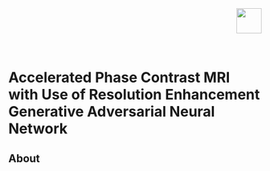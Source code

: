 <img src='imgs/Subject_000.gif' align="right" width=50>

<br><br><br><br>

# Accelerated Phase Contrast MRI with Use of Resolution Enhancement Generative Adversarial Neural Network 

## About 



